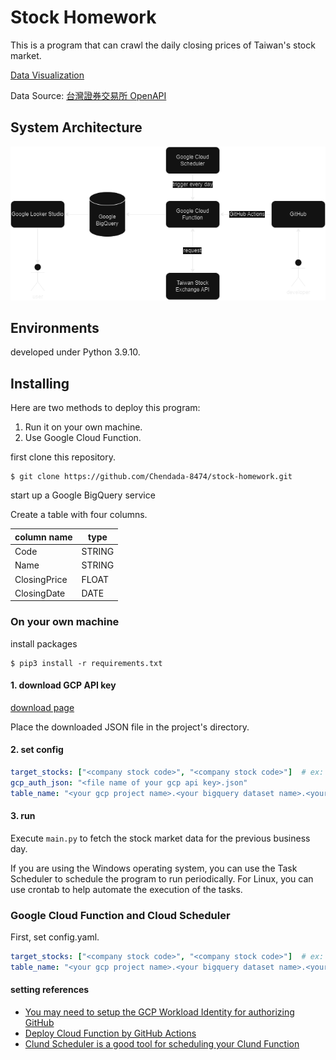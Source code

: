 # Stock Homework

This is a program that can crawl the daily closing prices of Taiwan's stock market.

[Data Visualization](https://lookerstudio.google.com/reporting/d8ae56c6-0eee-4224-80a5-5f97450f74c2)

Data Source: [台灣證券交易所 OpenAPI](https://openapi.twse.com.tw/)

## System Architecture
![system structure](./img/system_structure.png)

## Environments

developed under Python 3.9.10.

## Installing

Here are two methods to deploy this program:

1. Run it on your own machine.
2. Use Google Cloud Function.


first clone this repository.

```
$ git clone https://github.com/Chendada-8474/stock-homework.git
```
start up a Google BigQuery service

Create a table with four columns.

| column name  | type   |
| ------------ | ------ |
| Code         | STRING |
| Name         | STRING |
| ClosingPrice | FLOAT  |
| ClosingDate  | DATE   |

### On your own machine

install packages
```
$ pip3 install -r requirements.txt
```

#### 1. download GCP API key

[download page](https://console.cloud.google.com/apis/credentials/serviceaccountkey?_ga=2.208590738.-121430735.1530179569)

Place the downloaded JSON file in the project's directory.

#### 2. set config

```yaml
target_stocks: ["<company stock code>", "<company stock code>"]  # ex: ["0050", "2330"]
gcp_auth_json: "<file name of your gcp api key>.json"
table_name: "<your gcp project name>.<your bigquery dataset name>.<your table name>"
```

#### 3. run

Execute `main.py` to fetch the stock market data for the previous business day.

If you are using the Windows operating system, you can use the Task Scheduler to schedule the program to run periodically. For Linux, you can use crontab to help automate the execution of the tasks.


### Google Cloud Function and Cloud Scheduler

First, set config.yaml.

```yaml
target_stocks: ["<company stock code>", "<company stock code>"]  # ex: ["0050", "2330"]
table_name: "<your gcp project name>.<your bigquery dataset name>.<your table name>"
```

#### setting references

- [You may need to setup the GCP Workload Identity for authorizing GitHub](https://www.youtube.com/watch?v=l-nws1e4B8M)
- [Deploy Cloud Function by GitHub Actions](https://github.com/google-github-actions/deploy-cloud-functions)
- [Clund Scheduler is a good tool for scheduling your Clund Function](https://cloud.google.com/scheduler/docs/schedule-run-cron-job)